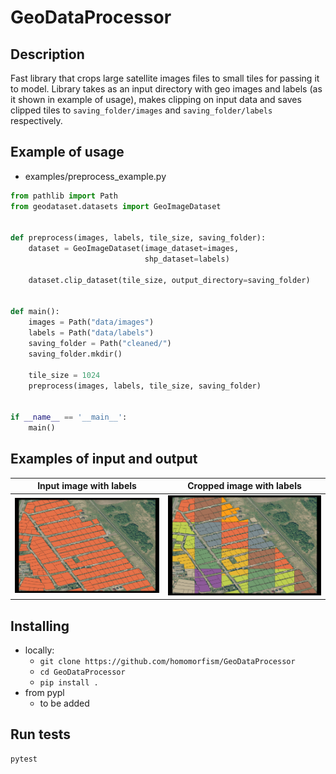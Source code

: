 # GeoDataProcessor

## Description

Fast library that crops large satellite images files to small tiles for passing it to model. Library takes as an input
directory with geo images and labels (as it shown in example of usage), makes clipping on input data and saves clipped
tiles to `saving_folder/images` and `saving_folder/labels` respectively.

## Example of usage

- examples/preprocess_example.py

```python
from pathlib import Path
from geodataset.datasets import GeoImageDataset


def preprocess(images, labels, tile_size, saving_folder):
    dataset = GeoImageDataset(image_dataset=images,
                              shp_dataset=labels)

    dataset.clip_dataset(tile_size, output_directory=saving_folder)


def main():
    images = Path("data/images")
    labels = Path("data/labels")
    saving_folder = Path("cleaned/")
    saving_folder.mkdir()

    tile_size = 1024
    preprocess(images, labels, tile_size, saving_folder)


if __name__ == '__main__':
    main()
```

## Examples of input and output

Input image with labels            |  Cropped image with labels
:-------------------------:|:-------------------------:
![](images/input.png)  |  ![](images/output.png)

## Installing

- locally:
    - ```git clone https://github.com/homomorfism/GeoDataProcessor```
    - ```cd GeoDataProcessor```
    - ```pip install .```
- from pypl
    - to be added

## Run tests

```bash
pytest
```